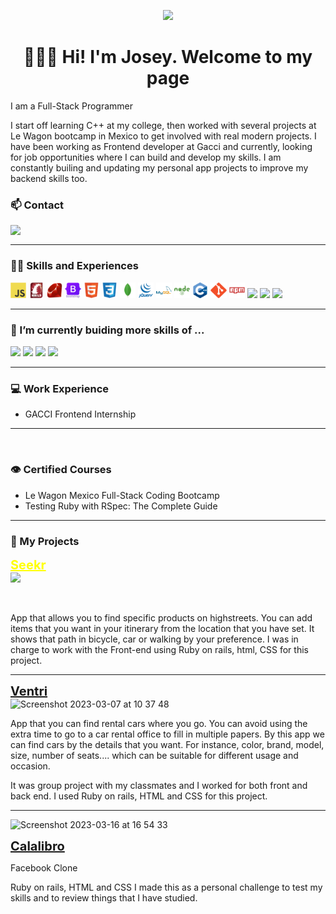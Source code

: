 

<p align="center">
<img style="width:600px;" src="https://programminginsider.com/wp-content/uploads/2023/10/techies.gif">
</p>
 
<div align="center" style="text-align:center;">
 <h1>🧑🏻‍💻 Hi! I'm Josey. Welcome to my page</h1>
</div>
<P>I am a Full-Stack Programmer</p>
 <P>I start off learning C++ at my college, then worked with several projects at Le Wagon bootcamp in Mexico to get involved with real modern projects. I have been working as Frontend developer at Gacci and currently, looking for job opportunities where I can build and develop my skills. I am constantly builing and updating my personal app projects to improve my backend skills too.</p>
 
 <div style="display-flex">
  <h3>📫 Contact</h3>
  <a href="https://www.linkedin.com/in/josey-sekine/">
  <img align="top" src="https://img.shields.io/badge/LinkedIn-0077B5?style=for-the-badge&logo=linkedin&logoColor=white">
  </a>
 </div>
 
 <hr>
 
 <h3>💪🏻 Skills and Experiences</h3>
 <div style="display-flex">
 <img style="width:5%" src="https://raw.githubusercontent.com/devicons/devicon/master/icons/javascript/javascript-original.svg">
 <img style="width:5%" src="https://raw.githubusercontent.com/devicons/devicon/1119b9f84c0290e0f0b38982099a2bd027a48bf1/icons/rails/rails-original-wordmark.svg">
 
 <img style="width:5%" src="https://raw.githubusercontent.com/devicons/devicon/1119b9f84c0290e0f0b38982099a2bd027a48bf1/icons/ruby/ruby-original.svg">
 <img style="width:5%" src="https://raw.githubusercontent.com/devicons/devicon/1119b9f84c0290e0f0b38982099a2bd027a48bf1/icons/bootstrap/bootstrap-original-wordmark.svg">
 <img style="width:5%" src="https://raw.githubusercontent.com/devicons/devicon/1119b9f84c0290e0f0b38982099a2bd027a48bf1/icons/html5/html5-original.svg">
 
 <img style="width:5%" src="https://raw.githubusercontent.com/devicons/devicon/1119b9f84c0290e0f0b38982099a2bd027a48bf1/icons/css3/css3-original.svg">
 <img style="width:5%" src="https://raw.githubusercontent.com/devicons/devicon/1119b9f84c0290e0f0b38982099a2bd027a48bf1/icons/mongodb/mongodb-original.svg">
 <img style="width:5%" src="https://raw.githubusercontent.com/devicons/devicon/1119b9f84c0290e0f0b38982099a2bd027a48bf1/icons/jquery/jquery-plain-wordmark.svg">
 <img style="width:5%" src="https://raw.githubusercontent.com/devicons/devicon/1119b9f84c0290e0f0b38982099a2bd027a48bf1/icons/mysql/mysql-original-wordmark.svg">
 <img style="width:5%" src="https://raw.githubusercontent.com/devicons/devicon/1119b9f84c0290e0f0b38982099a2bd027a48bf1/icons/nodejs/nodejs-plain-wordmark.svg">
 <img style="width:5%" src="https://raw.githubusercontent.com/devicons/devicon/1119b9f84c0290e0f0b38982099a2bd027a48bf1/icons/cplusplus/cplusplus-original.svg">
 <img style="width:5%" src="https://raw.githubusercontent.com/devicons/devicon/1119b9f84c0290e0f0b38982099a2bd027a48bf1/icons/git/git-plain.svg">
 <img style="width:5%" src="https://raw.githubusercontent.com/devicons/devicon/1119b9f84c0290e0f0b38982099a2bd027a48bf1/icons/npm/npm-original-wordmark.svg">
 <img style="width:5%" src="https://github.com/JoseHiro/JoseHiro/assets/108254240/b6d48a13-ff5c-4380-97c0-9ddfe842a975">
 <img style="width:5%" src="https://user-images.githubusercontent.com/25181517/183859966-a3462d8d-1bc7-4880-b353-e2cbed900ed6.png">
 <img style="width:5%" src="https://user-images.githubusercontent.com/25181517/117201156-9a724800-adec-11eb-9a9d-3cd0f67da4bc.png">

</div>
  
 <hr>
 <div style="display-flex">
  <h3>🔭 I’m currently buiding more skills of ...</h3>
  <img src="https://img.shields.io/badge/Node.js-339933?style=for-the-badge&logo=nodedotjs&logoColor=white">
  <img src="https://img.shields.io/badge/React-20232A?style=for-the-badge&logo=react&logoColor=61DAFB">
  <img src="https://img.shields.io/badge/Express.js-000000?style=for-the-badge&logo=express&logoColor=white">
  <img src="https://img.shields.io/badge/MongoDB-4EA94B?style=for-the-badge&logo=mongodb&logoColor=white">
 </div>
  <hr>

 <h3>💻 Work Experience</h3>
 <ul>
  <li>GACCI Frontend Internship</li>
 </ul>
  <hr>
  
 <br>
 <h3>👁️‍ Certified Courses</h3>
 <ul>
  <li>Le Wagon Mexico Full-Stack Coding Bootcamp</li>
  <li>Testing Ruby with RSpec: The Complete Guide</li>
 </ul>
 <hr>

<h3> 🚀 My Projects</h3>

<a style="color: yellow;font-weight:bold; font-size:20px;" href="https://seekr888.herokuapp.com/">Seekr</a>
<br>
<img style="width:30%" src="https://user-images.githubusercontent.com/108254240/223484099-da795e45-4ffd-4b6d-b1c3-9d1f4d1e3fb3.png">


<br>
<p>App that allows you to find specific products on highstreets. You can add items that you want in your itinerary from the location that you have set. It shows that path in bicycle, car or walking by your preference. 
I was in charge to work with the Front-end using Ruby on rails, html, CSS for this project.</p>

<hr>
<a style="font-weight:bold; font-size:20px;" href="https://github.com/JoseHiro/Ventri">Ventri</a><br>
<img width="30%" alt="Screenshot 2023-03-07 at 10 37 48" src="https://user-images.githubusercontent.com/108254240/223523764-db3db849-268c-4ce5-a095-472632b6c233.png">

<p>App that you can find rental cars where you go. You can avoid using the extra time to go to a car rental office to fill in multiple papers. By this app we can find cars by the details that you want. For instance, color, brand, model, size, number of seats.... which can be suitable for different usage and occasion.

It was group project with my classmates and I worked for both front and back end. I used Ruby on rails, HTML and CSS for this project.</p>

<hr>
<img width="30%" alt="Screenshot 2023-03-16 at 16 54 33" src="https://user-images.githubusercontent.com/108254240/225777641-2e788330-daf2-4250-be52-8e952fe6b99e.png">


<a style="font-weight:bold;font-size:20px;" href="https://github.com/JoseHiro/Caralibro">Calalibro</a>
<p>Facebook Clone

Ruby on rails, HTML and CSS
I made this as a personal challenge to test my skills and to review things that I have studied.</p>
<br>
<!-- <img width="30%" alt="Screenshot 2023-03-07 at 10 37 48" src="https://github-readme-stats.vercel.app/api/top-langs/?username=JoseHiro"> -->

<!-- https://github-readme-stats.vercel.app/api/top-langs/?username=JoseHiro -->
